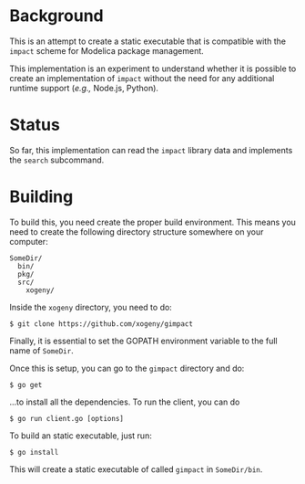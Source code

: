 Background
==========

This is an attempt to create a static executable that is compatible
with the `impact` scheme for Modelica package management.

This implementation is an experiment to understand whether it is
possible to create an implementation of `impact` without the need for
any additional runtime support (*e.g.,* Node.js, Python).

Status
======

So far, this implementation can read the `impact` library data and
implements the `search` subcommand.

Building
========

To build this, you need create the proper build environment.  This means you need to
create the following directory structure somewhere on your computer:

```
SomeDir/
  bin/
  pkg/
  src/
    xogeny/
```

Inside the `xogeny` directory, you need to do:

`$ git clone https://github.com/xogeny/gimpact`

Finally, it is essential to set the GOPATH environment variable to the
full name of `SomeDir`.

Once this is setup, you can go to the `gimpact` directory and do:

`$ go get`

...to install all the dependencies.  To run the client, you can do

`$ go run client.go [options]`

To build an static executable, just run:

`$ go install`

This will create a static executable of called `gimpact` in `SomeDir/bin`.
